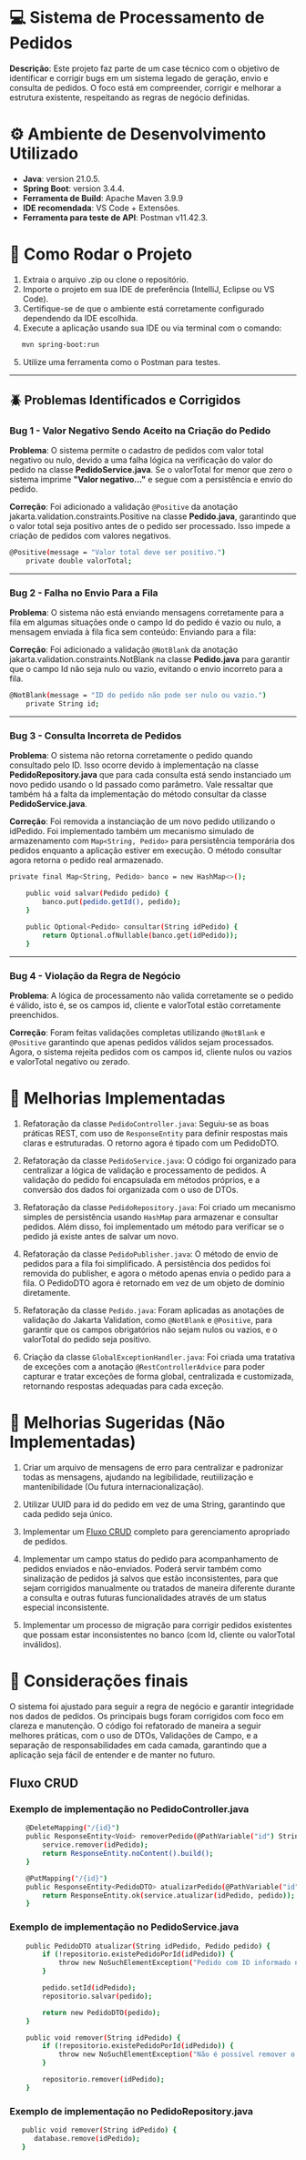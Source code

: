 # 💻 Sistema de Processamento de Pedidos
**Descrição**:
Este projeto faz parte de um case técnico com o objetivo de identificar e corrigir bugs em um sistema legado de geração, envio e consulta de pedidos. O foco está em compreender, corrigir e melhorar a estrutura existente, respeitando as regras de negócio definidas.

# ⚙️ Ambiente de Desenvolvimento Utilizado

- **Java**: version 21.0.5.
- **Spring Boot**: version 3.4.4.
- **Ferramenta de Build**: Apache Maven 3.9.9
- **IDE recomendada**: VS Code + Extensões.
- **Ferramenta para teste de API**: Postman v11.42.3.

# 🚀 Como Rodar o Projeto

1. Extraia o arquivo .zip ou clone o repositório.
2. Importe o projeto em sua IDE de preferência (IntelliJ, Eclipse ou VS Code).
3. Certifique-se de que o ambiente está corretamente configurado dependendo da IDE escolhida.
4. Execute a aplicação usando sua IDE ou via terminal com o comando:
```bash
   mvn spring-boot:run
```
5. Utilize uma ferramenta como o Postman para testes.

---

## 🪲 Problemas Identificados e Corrigidos

### Bug 1 - Valor Negativo Sendo Aceito na Criação do Pedido

**Problema**:
O sistema permite o cadastro de pedidos com valor total negativo ou nulo, devido a uma falha lógica na verificação do valor do pedido na classe **PedidoService.java**. Se o valorTotal for menor que zero o sistema imprime **"Valor negativo..."** e segue com a persistência e envio do pedido.

**Correção**:
Foi adicionado a validação `@Positive` da anotação jakarta.validation.constraints.Positive na classe **Pedido.java**, garantindo que o valor total seja positivo antes de o pedido ser processado. Isso impede a criação de pedidos com valores negativos.
```bash
@Positive(message = "Valor total deve ser positivo.")
    private double valorTotal;
```
---

### Bug 2 - Falha no Envio Para a Fila

**Problema**:
O sistema não está enviando mensagens corretamente para a fila em algumas situações onde o campo Id do pedido é vazio ou nulo, a mensagem enviada à fila fica sem conteúdo:
Enviando para a fila: 

**Correção**:
Foi adicionado a validação `@NotBlank` da anotação jakarta.validation.constraints.NotBlank na classe **Pedido.java** para garantir que o campo Id não seja nulo ou vazio, evitando o envio incorreto para a fila.
```bash
@NotBlank(message = "ID do pedido não pode ser nulo ou vazio.")
    private String id;
```
---

### Bug 3 - Consulta Incorreta de Pedidos

**Problema**:
O sistema não retorna corretamente o pedido quando consultado pelo ID. Isso ocorre devido à implementação na classe **PedidoRepository.java** que para cada consulta está sendo instanciado um novo pedido usando o Id passado como parâmetro. Vale ressaltar que também há a falta da implementação do método consultar da classe **PedidoService.java**.

**Correção**:
Foi removida a instanciação de um novo pedido utilizando o idPedido.
Foi implementado também um mecanismo simulado de armazenamento com `Map<String, Pedido>` para persistência temporária dos pedidos enquanto a aplicação estiver em execução.
O método consultar agora retorna o pedido real armazenado.

```bash
private final Map<String, Pedido> banco = new HashMap<>();

    public void salvar(Pedido pedido) {
        banco.put(pedido.getId(), pedido);
    }

    public Optional<Pedido> consultar(String idPedido) {
        return Optional.ofNullable(banco.get(idPedido));
    }
```
---

### Bug 4 - Violação da Regra de Negócio

**Problema**:
A lógica de processamento não valida corretamente se o pedido é válido, isto é, se os campos id, cliente e valorTotal estão corretamente preenchidos.

**Correção**:
Foram feitas validações completas utilizando `@NotBlank` e `@Positive` garantindo que apenas pedidos válidos sejam processados. Agora, o sistema rejeita pedidos com os campos id, cliente nulos ou vazios e valorTotal negativo ou zerado.

# 📗 Melhorias Implementadas

1. Refatoração da classe `PedidoController.java`:
   Seguiu-se as boas práticas REST, com uso de `ResponseEntity` para definir respostas mais claras e estruturadas. O retorno agora é tipado com um PedidoDTO.
   
2. Refatoração da classe `PedidoService.java`:
   O código foi organizado para centralizar a lógica de validação e processamento de pedidos. A validação do pedido foi encapsulada em métodos próprios, e a conversão dos dados foi organizada com o uso de DTOs.
   
3. Refatoração da classe `PedidoRepository.java`:
   Foi criado um mecanismo simples de persistência usando `HashMap` para armazenar e consultar pedidos. Além disso, foi implementado um método para verificar se o pedido já existe antes de salvar um novo.
   
4. Refatoração da classe `PedidoPublisher.java`:
   O método de envio de pedidos para a fila foi simplificado. A persistência dos pedidos foi removida do publisher, e agora o método apenas envia o pedido para a fila. O PedidoDTO agora é retornado em vez de um objeto de domínio diretamente.
   
5. Refatoração da classe `Pedido.java`:
   Foram aplicadas as anotações de validação do Jakarta Validation, como `@NotBlank` e `@Positive`, para garantir que os campos obrigatórios não sejam nulos ou vazios, e o valorTotal do pedido seja positivo.
   
6. Criação da classe `GlobalExceptionHandler.java`:
   Foi criada uma tratativa de exceções com a anotação `@RestControllerAdvice` para poder capturar e tratar exceções de forma global, centralizada e customizada, retornando respostas adequadas para cada exceção.

# 📗 Melhorias Sugeridas (Não Implementadas)

1. Criar um arquivo de mensagens de erro para centralizar e padronizar todas as mensagens, ajudando na legibilidade, reutiilização e mantenibilidade (Ou futura internacionalização).
   
2. Utilizar UUID para id do pedido em vez de uma String, garantindo que cada pedido seja único.

3. Implementar um [Fluxo CRUD](#fluxo-crud) completo para gerenciamento apropriado de pedidos.

4. Implementar um campo status do pedido para acompanhamento de pedidos enviados e não-enviados. Poderá servir também como sinalização de pedidos já salvos que estão inconsistentes, para que sejam corrigidos manualmente ou tratados de maneira diferente durante a consulta e outras futuras funcionalidades através de um status especial inconsistente.

5. Implementar um processo de migração para corrigir pedidos existentes que possam estar inconsistentes no banco (com Id, cliente ou valorTotal inválidos).

# 📌 Considerações finais

O sistema foi ajustado para seguir a regra de negócio e garantir integridade nos dados de pedidos. Os principais bugs foram corrigidos com foco em clareza e manutenção. O código foi refatorado de maneira a seguir melhores práticas, com o uso de DTOs, Validações de Campo, e a separação de responsabilidades em cada camada, garantindo que a aplicação seja fácil de entender e de manter no futuro.

## Fluxo CRUD

### Exemplo de implementação no PedidoController.java
```bash
    @DeleteMapping("/{id}")
    public ResponseEntity<Void> removerPedido(@PathVariable("id") String idPedido) {
        service.remover(idPedido);
        return ResponseEntity.noContent().build();
    }

    @PutMapping("/{id}")
    public ResponseEntity<PedidoDTO> atualizarPedido(@PathVariable("id") String idPedido, @RequestBody Pedido pedido) {
        return ResponseEntity.ok(service.atualizar(idPedido, pedido));
    }
```
### Exemplo de implementação no PedidoService.java
```bash
    public PedidoDTO atualizar(String idPedido, Pedido pedido) {
        if (!repositorio.existePedidoPorId(idPedido)) {
            throw new NoSuchElementException("Pedido com ID informado não encontrado.");
        }

        pedido.setId(idPedido);
        repositorio.salvar(pedido);

        return new PedidoDTO(pedido);
    }

    public void remover(String idPedido) {
        if (!repositorio.existePedidoPorId(idPedido)) {
            throw new NoSuchElementException("Não é possível remover o pedido com ID informado.");
        }

        repositorio.remover(idPedido);
    }
```
### Exemplo de implementação no PedidoRepository.java
```bash
   public void remover(String idPedido) {
      database.remove(idPedido);
   }
``` 
